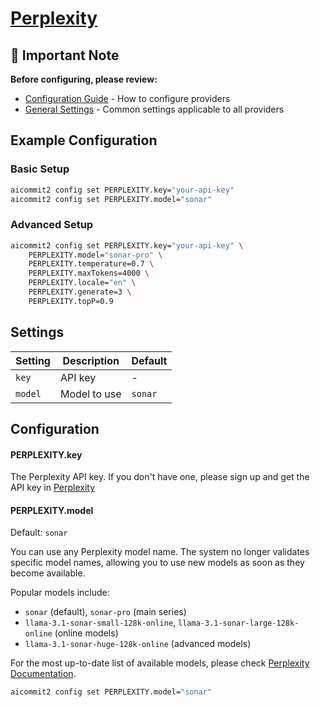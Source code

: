 # <a href="https://docs.perplexity.ai/" target="_blank">Perplexity</a>

## 📌 Important Note

**Before configuring, please review:**

- [Configuration Guide](../../README.md#configuration) - How to configure providers
- [General Settings](../../README.md#general-settings) - Common settings applicable to all providers

## Example Configuration

### Basic Setup

```sh
aicommit2 config set PERPLEXITY.key="your-api-key"
aicommit2 config set PERPLEXITY.model="sonar"
```

### Advanced Setup

```sh
aicommit2 config set PERPLEXITY.key="your-api-key" \
    PERPLEXITY.model="sonar-pro" \
    PERPLEXITY.temperature=0.7 \
    PERPLEXITY.maxTokens=4000 \
    PERPLEXITY.locale="en" \
    PERPLEXITY.generate=3 \
    PERPLEXITY.topP=0.9
```

## Settings

| Setting | Description  | Default |
| ------- | ------------ | ------- |
| `key`   | API key      | -       |
| `model` | Model to use | `sonar` |

## Configuration

#### PERPLEXITY.key

The Perplexity API key. If you don't have one, please sign up and get the API key in [Perplexity](https://docs.perplexity.ai/)

#### PERPLEXITY.model

Default: `sonar`

You can use any Perplexity model name. The system no longer validates specific model names, allowing you to use new models as soon as they become available.

Popular models include:
- `sonar` (default), `sonar-pro` (main series)
- `llama-3.1-sonar-small-128k-online`, `llama-3.1-sonar-large-128k-online` (online models)
- `llama-3.1-sonar-huge-128k-online` (advanced models)

For the most up-to-date list of available models, please check [Perplexity Documentation](https://docs.perplexity.ai/).

```sh
aicommit2 config set PERPLEXITY.model="sonar"
```
